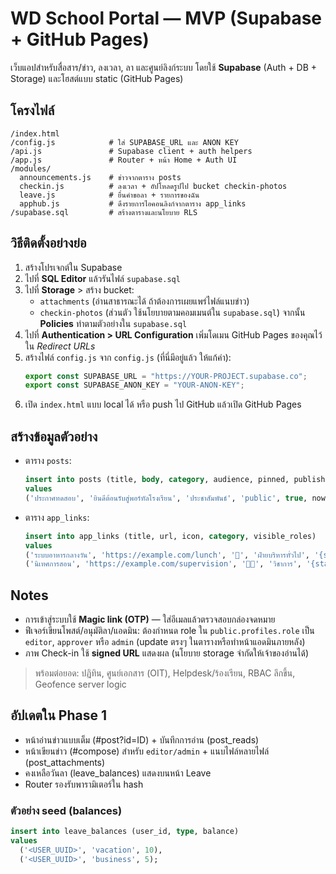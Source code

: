 # WD School Portal — MVP (Supabase + GitHub Pages)

เว็บแอปสำหรับสื่อสาร/ข่าว, ลงเวลา, ลา และศูนย์ลิงก์ระบบ โดยใช้ **Supabase** (Auth + DB + Storage) และโฮสต์แบบ static (GitHub Pages)

## โครงไฟล์
```
/index.html
/config.js            # ใส่ SUPABASE_URL และ ANON KEY
/api.js               # Supabase client + auth helpers
/app.js               # Router + หน้า Home + Auth UI
/modules/
  announcements.js    # ข่าวจากตาราง posts
  checkin.js          # ลงเวลา + อัปโหลดรูปไป bucket checkin-photos
  leave.js            # ยื่นคำขอลา + รายการของฉัน
  apphub.js           # ดึงรายการไอคอนลิงก์จากตาราง app_links
/supabase.sql         # สร้างตารางและนโยบาย RLS
```

## วิธีติดตั้งอย่างย่อ
1. สร้างโปรเจกต์ใน Supabase
2. ไปที่ **SQL Editor** แล้วรันไฟล์ `supabase.sql`
3. ไปที่ **Storage** > สร้าง bucket:
   - `attachments` (อ่านสาธารณะได้ ถ้าต้องการเผยแพร่ไฟล์แนบข่าว)
   - `checkin-photos` (ส่วนตัว ใช้นโยบายตามคอมเมนต์ใน `supabase.sql`)
   จากนั้น **Policies** ทำตามตัวอย่างใน `supabase.sql`
4. ไปที่ **Authentication > URL Configuration** เพิ่มโดเมน GitHub Pages ของคุณไว้ใน *Redirect URLs*
5. สร้างไฟล์ `config.js` จาก `config.js` (ที่นี่มีอยู่แล้ว ให้แก้ค่า):
   ```js
   export const SUPABASE_URL = "https://YOUR-PROJECT.supabase.co";
   export const SUPABASE_ANON_KEY = "YOUR-ANON-KEY";
   ```
6. เปิด `index.html` แบบ local ได้ หรือ push ไป GitHub แล้วเปิด GitHub Pages

## สร้างข้อมูลตัวอย่าง
- ตาราง `posts`:
  ```sql
  insert into posts (title, body, category, audience, pinned, published_at)
  values
  ('ประกาศทดสอบ', 'ยินดีต้อนรับสู่พอร์ทัลโรงเรียน', 'ประชาสัมพันธ์', 'public', true, now());
  ```
- ตาราง `app_links`:
  ```sql
  insert into app_links (title, url, icon, category, visible_roles)
  values
  ('ระบบอาหารกลางวัน', 'https://example.com/lunch', '🍱', 'ฝ่ายบริหารทั่วไป', '{staff}'),
  ('นิเทศการสอน', 'https://example.com/supervision', '🧑‍🏫', 'วิชาการ', '{staff}');
  ```

## Notes
- การเข้าสู่ระบบใช้ **Magic link (OTP)** — ใส่อีเมลแล้วตรวจสอบกล่องจดหมาย
- ฟีเจอร์เขียนโพสต์/อนุมัติลา/แอดมิน: ต้องกำหนด role ใน `public.profiles.role` เป็น `editor`, `approver` หรือ `admin` (update ตรงๆ ในตารางหรือทำหน้าแอดมินภายหลัง)
- ภาพ Check-in ใช้ **signed URL** แสดงผล (นโยบาย storage จำกัดให้เจ้าของอ่านได้)

> พร้อมต่อยอด: ปฏิทิน, ศูนย์เอกสาร (OIT), Helpdesk/ร้องเรียน, RBAC ลึกขึ้น, Geofence server logic


## อัปเดตใน Phase 1
- หน้าอ่านข่าวแบบเต็ม (#post?id=ID) + บันทึกการอ่าน (post_reads)
- หน้าเขียนข่าว (#compose) สำหรับ `editor/admin` + แนบไฟล์หลายไฟล์ (post_attachments)
- คงเหลือวันลา (leave_balances) แสดงบนหน้า Leave
- Router รองรับพารามิเตอร์ใน hash

### ตัวอย่าง seed (balances)
```sql
insert into leave_balances (user_id, type, balance)
values
  ('<USER_UUID>', 'vacation', 10),
  ('<USER_UUID>', 'business', 5);
```
